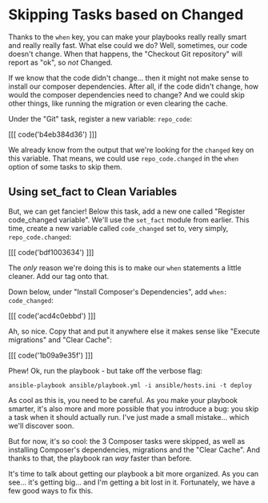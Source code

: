 # Skipping Tasks based on Changed

Thanks to the `when` key, you can make your playbooks really really smart and really
really fast. What else could we do? Well, sometimes, our code doesn't change. When
that happens, the "Checkout Git repository" will report as "ok", so *not* Changed.

If we know that the code didn't change... then it might not make sense to install
our composer dependencies. After all, if the code didn't change, how would the
composer dependencies need to change? And we could skip other things, like running
the migration or even clearing the cache.

Under the "Git" task, register a new variable: `repo_code`:

[[[ code('b4eb384d36') ]]]

We already know from
the output that we're looking for the `changed` key on this variable. That means,
we could use `repo_code.changed` in the `when` option of some tasks to skip them.

## Using set_fact to Clean Variables

But, we can get fancier! Below this task, add a new one called "Register code_changed variable".
We'll use the `set_fact` module from earlier. This time, create a new variable called
`code_changed` set to, very simply, `repo_code.changed`:

[[[ code('bdf1003634') ]]]

The *only* reason we're doing this is to make our `when` statements a little cleaner.
Add our tag onto that.

Down below, under "Install Composer's Dependencies", add `when: code_changed`:

[[[ code('acd4c0ebbd') ]]]

Ah, so nice. Copy that and put it anywhere else it makes sense like "Execute migrations"
and "Clear Cache":

[[[ code('1b09a9e35f') ]]]

Phew! Ok, run the playbook - but take off the verbose flag:

```terminal
ansible-playbook ansible/playbook.yml -i ansible/hosts.ini -t deploy
```

As cool as this is, you need to be careful. As you make your playbook smarter, it's
also more and more possible that you introduce a bug: you skip a task when it should
actually run. I've just made a small mistake... which we'll discover soon.

But for now, it's so cool: the 3 Composer tasks were skipped, as well as installing
Composer's dependencies, migrations and the "Clear Cache". And thanks to that, the
playbook ran *way* faster than before.

It's time to talk about getting our playbook a bit more organized. As you can see...
it's getting big... and I'm getting a bit lost in it. Fortunately, we have a few
good ways to fix this.
